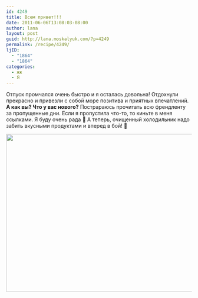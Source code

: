 ```yaml
---
id: 4249
title: Всем привет!!!
date: 2011-06-06T13:08:03-08:00
author: lana
layout: post
guid: http://lana.moskalyuk.com/?p=4249
permalink: /recipe/4249/
ljID:
  - "1864"
  - "1864"
categories:
  - жж
  - Я
---
```

Отпуск промчался очень быстро и я осталась довольна! Отдохнули прекрасно и привезли с собой море позитива и приятных впечатлений. **А как вы? Что у вас нового?** Пострараюсь прочитать всю френдленту за пропущенные дни. Если я пропустила что-то, то киньте в меня ссылками. Я буду очень рада 🙂 А теперь, очищенный холодильник надо забить вкусными продуктами и вперед в бой! 🙂

<img loading="lazy" class="alignnone" title="spain" src="http://farm6.static.flickr.com/5077/5802718757_f1197bee0d_z.jpg" alt="" width="640" height="427" />